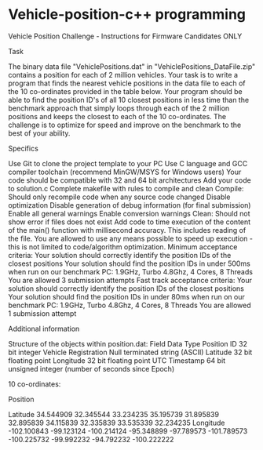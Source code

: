 # Vehicle-position-c++ programming

Vehicle Position Challenge - Instructions for Firmware Candidates ONLY

Task

The binary data file "VehiclePositions.dat" in "VehiclePositions_DataFile.zip" contains a position for each of 2 million vehicles. Your task is to write a program that finds the nearest vehicle positions in the data file to each of the 10 co-ordinates provided in the table below. Your program should be able to find the position ID's of all 10 closest positions in less time than the benchmark approach that simply loops through each of the 2 million positions and keeps the closest to each of the 10 co-ordinates. The challenge is to optimize for speed and improve on the benchmark to the best of your ability.

Specifics

Use Git to clone the project template to your PC
Use C language and GCC compiler toolchain (recommend MinGW/MSYS for Windows users)
Your code should be compatible with 32 and 64 bit architectures
Add your code to solution.c
Complete makefile with rules to compile and clean
Compile: Should only recompile code when any source code changed
Disable optimization
Disable generation of debug information (for final submission)
Enable all general warnings
Enable conversion warnings
Clean: Should not show error if files does not exist
Add code to time execution of the content of the main() function with millisecond accuracy. This includes reading of the file.
You are allowed to use any means possible to speed up execution - this is not limited to code/algorithm optimization.
Minimum acceptance criteria:
Your solution should correctly identify the position IDs of the closest positions
Your solution should find the position IDs in under 500ms when run on our benchmark PC: 1.9GHz, Turbo 4.8Ghz, 4 Cores, 8 Threads
You are allowed 3 submission attempts
Fast track acceptance criteria:
Your solution should correctly identify the position IDs of the closest positions
Your solution should find the position IDs in under 80ms when run on our benchmark PC: 1.9GHz, Turbo 4.8Ghz, 4 Cores, 8 Threads
You are allowed 1 submission attempt

Additional information

Structure of the objects within position.dat:
Field	Data Type
Position ID	32 bit integer
Vehicle Registration	Null terminated string (ASCII)
Latitude	32 bit floating point
Longitude	32 bit floating point
UTC Timestamp	64 bit unsigned integer (number of seconds since Epoch)

10 co-ordinates:

Position	

Latitude	34.544909	32.345544	33.234235	35.195739	31.895839	32.895839	34.115839	32.335839	33.535339	32.234235
Longitude	-102.100843	-99.123124	-100.214124	-95.348899	-97.789573	-101.789573	-100.225732	-99.992232	-94.792232	-100.222222
